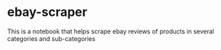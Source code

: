 # ebay-scraper
This is a notebook that helps scrape ebay reviews of products in several categories and sub-categories
